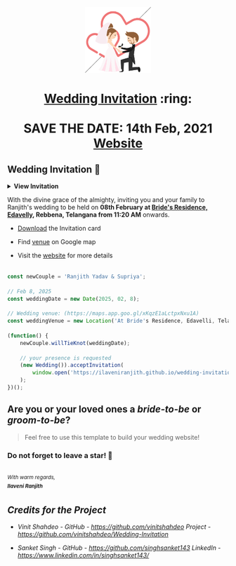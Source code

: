 
<p align="center"><a href="https://www.sarthakj.me/WeddingEvite/"><img src="./assets/wedding.gif" width="150px" height="150px"/></a></p>
<h1 align="center"><a href="https://saharshisha.netlify.app/assets/SI.pdf">Wedding Invitation</a> :ring: <br> <br> SAVE THE DATE: 14th Feb, 2021 <br> <a href="https://saharshisha.netlify.app/">Website</a></h1>



## Wedding Invitation :ring:

<details>
  <summary><strong>View Invitation</strong></summary>
  <a href="https://saharshisha.netlify.app/"><img src="./assets/img/InviteMain.png" /></a>
</details>

With the divine grace of the almighty, inviting you and your family to Ranjith's wedding to be held on **08th February at [Bride's Residence, Edavelly](https://maps.app.goo.gl/xKqzE1aLctpxNxu1A),  Rebbena, Telangana from 11:20 AM** onwards.

- [Download](https://saharshisha.netlify.app/assets/SI.pdf) the Invitation card

- Find [venue](https://maps.app.goo.gl/xKqzE1aLctpxNxu1A) on Google map

- Visit the [website](https://ilaveniranjith.github.io/wedding-invitation/) for more details


```js

const newCouple = 'Ranjith Yadav & Supriya';

// Feb 8, 2025
const weddingDate = new Date(2025, 02, 8);

// Wedding venue: (https://maps.app.goo.gl/xKqzE1aLctpxNxu1A)
const weddingVenue = new Location('At Bride's Residence, Edavelli, Telangana');

(function() {
    newCouple.willTieKnot(weddingDate);

    // your presence is requested
    (new Wedding()).acceptInvitation(
        window.open('https://ilaveniranjith.github.io/wedding-invitation/')
    );
})();


```
## Are you or your loved ones a *bride-to-be* or *groom-to-be*? 
> Feel free to use this template to build your wedding website!

### Do not forget to leave a star! :hugs:

<br><sup><i>With warm regards,<br>
**Ilaveni Ranjith**<i></sup><br>

## Credits for the Project 

* Vinit Shahdeo - GitHub - https://github.com/vinitshahdeo  Project - https://github.com/vinitshahdeo/Wedding-Invitation

* Sanket Singh - GitHub - https://github.com/singhsanket143 LinkedIn - https://www.linkedin.com/in/singhsanket143/ 